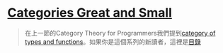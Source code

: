 # [Categories Great and Small](https://bartoszmilewski.com/2014/12/05/categories-great-and-small/)

> 在上一節的Category Theory for Programmers我們提到[category of types and functions](https://bartoszmilewski.com/2014/11/24/types-and-functions/)。如果你是這個系列的新讀者，這裡是[目錄](https://bartoszmilewski.com/2014/10/28/category-theory-for-programmers-the-preface/)
<!--stackedit_data:
eyJoaXN0b3J5IjpbLTE4MjQ0OTU1NzJdfQ==
-->